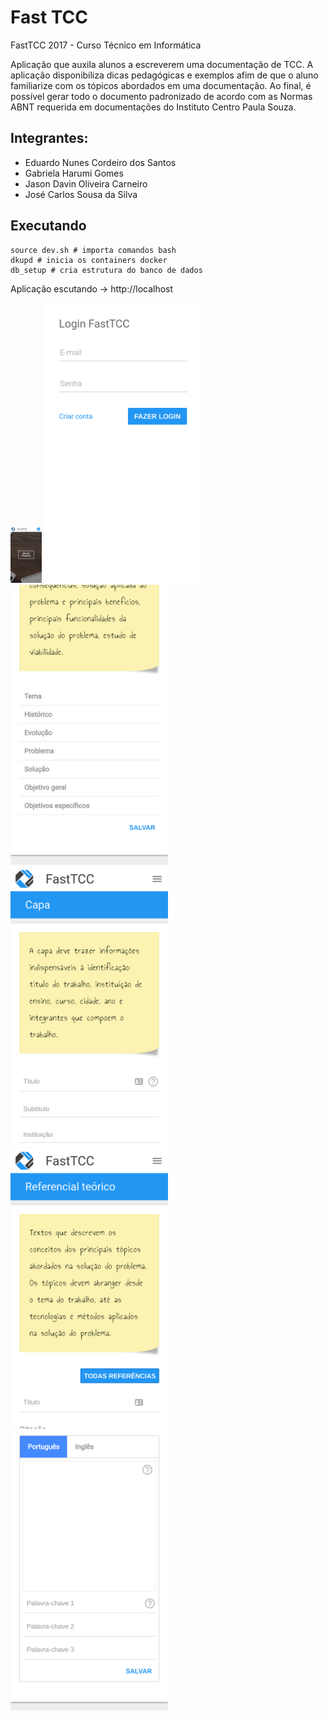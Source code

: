# Fast TCC

FastTCC 2017 - Curso Técnico em Informática

Aplicação que auxila alunos a escreverem uma documentação de TCC. A aplicação disponibiliza dicas pedagógicas e exemplos afim de que o aluno familiarize com os tópicos abordados em uma documentação.
Ao final, é possível gerar todo o documento padronizado de acordo com as Normas ABNT requerida em documentações do Instituto Centro Paula Souza.

## Integrantes:
- Eduardo Nunes Cordeiro dos Santos
- Gabriela Harumi Gomes
- Jason Davin Oliveira Carneiro
- José Carlos Sousa da Silva


## Executando

```
source dev.sh # importa comandos bash
dkupd # inicia os containers docker
db_setup # cria estrutura do banco de dados
```

Aplicação escutando -> http://localhost

<img src="./images/screen_1.png" width=10%>
<img src="./images/screen_2.png" width=50%>
<img src="./images/screen_3.png" width=50%>
<img src="./images/screen_4.png" width=50%>
<img src="./images/screen_5.png" width=50%>
<img src="./images/screen_6.png" width=50%>